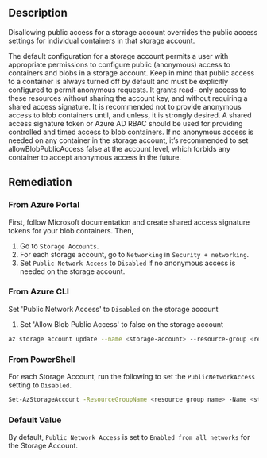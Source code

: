 ## Description

Disallowing public access for a storage account overrides the public access settings for individual containers in that storage account.

The default configuration for a storage account permits a user with appropriate permissions to configure public (anonymous) access to containers and blobs in a storage account. Keep in mind that public access to a container is always turned off by default and must be explicitly configured to permit anonymous requests. It grants read- only access to these resources without sharing the account key, and without requiring a shared access signature. It is recommended not to provide anonymous access to blob containers until, and unless, it is strongly desired. A shared access signature token or Azure AD RBAC should be used for providing controlled and timed access to blob containers. If no anonymous access is needed on any container in the storage account, it’s recommended to set allowBlobPublicAccess false at the account level, which forbids any container to accept anonymous access in the future.

## Remediation

### From Azure Portal

First, follow Microsoft documentation and create shared access signature tokens for your blob containers. Then,

1. Go to `Storage Accounts`.
2. For each storage account, go to `Networking` in `Security + networking`.
3. Set `Public Network Access` to `Disabled` if no anonymous access is needed on the storage account.

### From Azure CLI

Set 'Public Network Access' to `Disabled` on the storage account

1. Set 'Allow Blob Public Access' to false on the storage account

```bash
az storage account update --name <storage-account> --resource-group <resource-group> --public-network-access Disabled
```

### From PowerShell

For each Storage Account, run the following to set the `PublicNetworkAccess` setting to `Disabled`.

```bash
Set-AzStorageAccount -ResourceGroupName <resource group name> -Name <storage account name> -PublicNetworkAccess Disabled
```

### Default Value

By default, `Public Network Access` is set to `Enabled from all networks` for the Storage Account.
